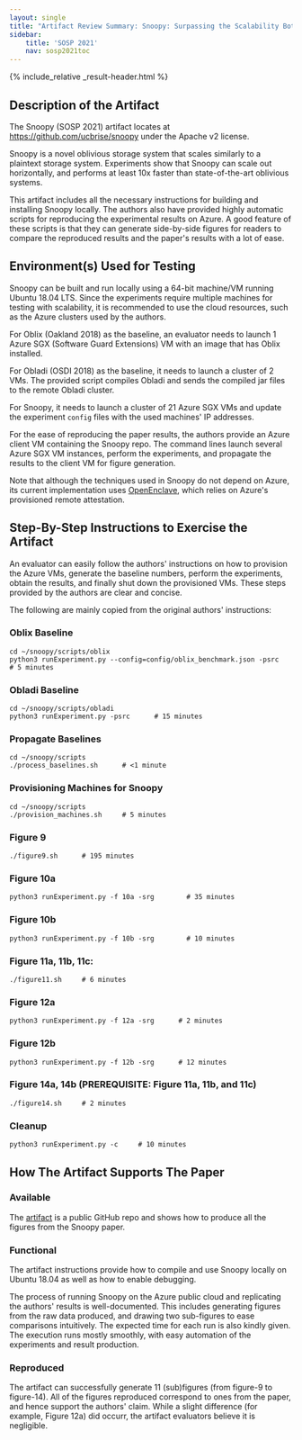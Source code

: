 ```yaml
---
layout: single
title: "Artifact Review Summary: Snoopy: Surpassing the Scalability Bottleneck of Oblivious Storage"
sidebar:
    title: 'SOSP 2021'
    nav: sosp2021toc
---
```


{% include_relative _result-header.html %}

## Description of the Artifact

The Snoopy (SOSP 2021) artifact locates at <https://github.com/ucbrise/snoopy> under the Apache v2 license.

Snoopy is a novel oblivious storage system that scales similarly to a plaintext storage system. Experiments show that Snoopy can scale out horizontally, and performs at least 10x faster than state-of-the-art oblivious systems.

This artifact includes all the necessary instructions for building and installing Snoopy locally. The authors also have provided highly automatic scripts for reproducing the experimental results on Azure. A good feature of these scripts is that they can generate side-by-side figures for readers to compare the reproduced results and the paper's results with a lot of ease.


## Environment(s) Used for Testing

Snoopy can be built and run locally using a 64-bit machine/VM running Ubuntu 18.04 LTS. Since the experiments require multiple machines for testing with scalability, it is recommended to use the cloud resources, such as the Azure clusters used by the authors.

For Oblix (Oakland 2018) as the baseline, an evaluator needs to launch 1 Azure SGX (Software Guard Extensions) VM with an image that has Oblix installed. 

For Obladi (OSDI 2018) as the baseline, it needs to launch a cluster of 2 VMs. The provided script compiles Obladi and sends the compiled jar files to the remote Obladi cluster.

For Snoopy, it needs to launch a cluster of 21 Azure SGX VMs and update the experiment `config` files with the used machines' IP addresses.

For the ease of reproducing the paper results, the authors provide an Azure client VM containing the Snoopy repo. The command lines launch several Azure SGX VM instances, perform the experiments, and propagate the results to the client VM for figure generation.

Note that although the techniques used in Snoopy do not depend on Azure, its current implementation uses [OpenEnclave](https://github.com/openenclave/openenclave), which relies on Azure's provisioned remote attestation.


## Step-By-Step Instructions to Exercise the Artifact

An evaluator can easily follow the authors' instructions on how to provision the Azure VMs, generate the baseline numbers, perform the experiments, obtain the results, and finally shut down the provisioned VMs. These steps provided by the authors are clear and concise.

The following are mainly copied from the original authors' instructions:

### Oblix Baseline
```
cd ~/snoopy/scripts/oblix
python3 runExperiment.py --config=config/oblix_benchmark.json -psrc     # 5 minutes
```

### Obladi Baseline
```
cd ~/snoopy/scripts/obladi
python3 runExperiment.py -psrc      # 15 minutes
```

### Propagate Baselines
```
cd ~/snoopy/scripts
./process_baselines.sh      # <1 minute
```

### Provisioning Machines for Snoopy
```
cd ~/snoopy/scripts
./provision_machines.sh     # 5 minutes
```

### Figure 9
```
./figure9.sh      # 195 minutes
```

### Figure 10a
```
python3 runExperiment.py -f 10a -srg        # 35 minutes
```

### Figure 10b
```
python3 runExperiment.py -f 10b -srg        # 10 minutes
```

### Figure 11a, 11b, 11c:
```
./figure11.sh     # 6 minutes
```

### Figure 12a
```
python3 runExperiment.py -f 12a -srg      # 2 minutes
```

### Figure 12b
```
python3 runExperiment.py -f 12b -srg      # 12 minutes
```

### Figure 14a, 14b (PREREQUISITE: Figure 11a, 11b, and 11c)
```
./figure14.sh     # 2 minutes
```

### Cleanup
```
python3 runExperiment.py -c     # 10 minutes
```

## How The Artifact Supports The Paper

### Available

The [artifact](https://github.com/ucbrise/snoopy) is a public GitHub repo and shows how to produce all the figures from the Snoopy paper.

### Functional

The artifact instructions provide how to compile and use Snoopy locally on Ubuntu 18.04 as well as how to enable debugging.

The process of running Snoopy on the Azure public cloud and replicating the authors' results is well-documented. This includes generating figures from the raw data produced, and drawing two sub-figures to ease comparisons intuitively. The expected time for each run is also kindly given. The execution runs mostly smoothly, with easy automation of the experiments and result production.

### Reproduced

The artifact can successfully generate 11 (sub)figures (from figure-9 to figure-14).
All of the figures reproduced correspond to ones from the paper, and hence support the authors' claim. While a slight difference (for example, Figure 12a) did occurr, the artifact evaluators believe it is negligible.


